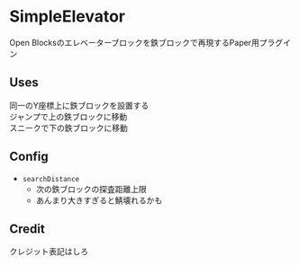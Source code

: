 # SimpleElevator
Open Blocksのエレベーターブロックを鉄ブロックで再現するPaper用プラグイン

## Uses
同一のY座標上に鉄ブロックを設置する  
ジャンプで上の鉄ブロックに移動  
スニークで下の鉄ブロックに移動  

## Config
- `searchDistance`
    - 次の鉄ブロックの探査距離上限
    - あんまり大きすぎると鯖壊れるかも

## Credit
クレジット表記はしろ